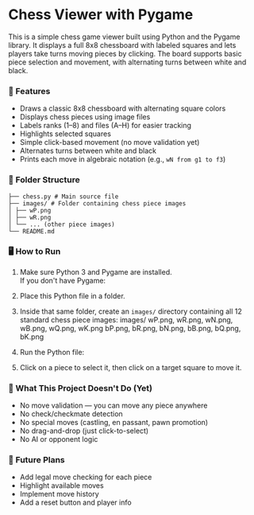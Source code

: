 # Chess Viewer with Pygame

This is a simple chess game viewer built using Python and the Pygame library. It displays a full 8x8 chessboard with labeled squares and lets players take turns moving pieces by clicking. The board supports basic piece selection and movement, with alternating turns between white and black.

### 🎯 Features

- Draws a classic 8x8 chessboard with alternating square colors
- Displays chess pieces using image files
- Labels ranks (1–8) and files (A–H) for easier tracking
- Highlights selected squares
- Simple click-based movement (no move validation yet)
- Alternates turns between white and black
- Prints each move in algebraic notation (e.g., `wN from g1 to f3`)

### 📁 Folder Structure
    ├── chess.py # Main source file
    ├── images/ # Folder containing chess piece images
    │ ├── wP.png
    │ ├── wR.png
    │ └── ... (other piece images)
    └── README.md

### 🖥️ How to Run

1. Make sure Python 3 and Pygame are installed.  
   If you don't have Pygame:

2. Place this Python file in a folder.

3. Inside that same folder, create an `images/` directory containing all 12 standard chess piece images:
    images/
    wP.png, wR.png, wN.png, wB.png, wQ.png, wK.png
    bP.png, bR.png, bN.png, bB.png, bQ.png, bK.png

4. Run the Python file:

5. Click on a piece to select it, then click on a target square to move it.

### 🔧 What This Project Doesn't Do (Yet)

- No move validation — you can move any piece anywhere
- No check/checkmate detection
- No special moves (castling, en passant, pawn promotion)
- No drag-and-drop (just click-to-select)
- No AI or opponent logic

### 🚀 Future Plans

- Add legal move checking for each piece
- Highlight available moves
- Implement move history
- Add a reset button and player info




